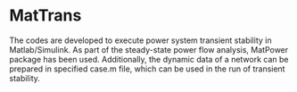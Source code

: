 # MatTrans
The codes are developed to execute power system transient stability in Matlab/Simulink. As part of the steady-state power flow analysis, MatPower package has been used. Additionally, the dynamic data of a network can be prepared in specified case.m file, which can be used in the run of transient stability.
